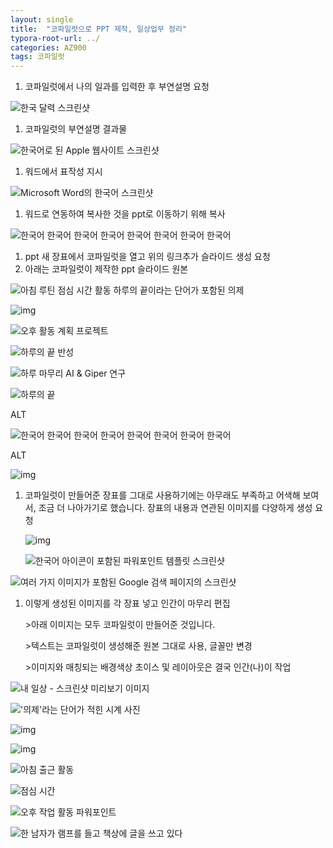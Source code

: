 ```yaml
---
layout: single
title:  "코파일럿으로 PPT 제작, 일상업무 정리"
typora-root-url: ../
categories: AZ900
tags: 코파일럿
---
```






1. 코파일럿에서 나의 일과를 입력한 후 부연설명 요청

   

![한국 달력 스크린샷](https://tribe-s3-production.imgix.net/S6ruwmTg3qHkzWXAdOVwZ?auto=compress,format&dl)









1. 코파일럿의 부연설명 결과물

![한국어로 된 Apple 웹사이트 스크린샷](https://tribe-s3-production.imgix.net/c1s46RPbtm09RUzfhk8js?auto=compress,format&dl)









1. 워드에서 표작성 지시

![Microsoft Word의 한국어 스크린샷](https://tribe-s3-production.imgix.net/SWL9UUfT2TWu9Sl0ncoFF?auto=compress,format&dl)







1. 워드로 연동하여 복사한 것을 ppt로 이동하기 위해 복사

   

![한국어 한국어 한국어 한국어 한국어 한국어 한국어 한국어](https://tribe-s3-production.imgix.net/rOGNeBqvp1rPGovCXjMWM?auto=compress,format&dl)











1. ppt 새 장표에서 코파일럿을 열고 위의 링크추가 슬라이드 생성 요청
2. 아래는 코파일럿이 제작한 ppt 슬라이드 원본

![아침 루틴 점심 시간 활동 하루의 끝이라는 단어가 포함된 의제](https://tribe-s3-production.imgix.net/qipP4nsgQCUwy3bUYwMnb?auto=compress,format&dl)









![img](https://tribe-s3-production.imgix.net/gvIzQmzfGqd1G2SIAbJtB?auto=compress,format&dl)



![오후 활동 계획 프로젝트](https://tribe-s3-production.imgix.net/TcmU9nsVl1wrIETRRN5EL?auto=compress,format&dl)











![하루의 끝 반성](https://tribe-s3-production.imgix.net/Nl4JkNnyPSK2MNhZGaMjh?auto=compress,format&dl)











![하루 마무리 AI & Giper 연구](https://tribe-s3-production.imgix.net/8o6WQj0QMhLPOlIvhTlCY?auto=compress,format&dl)











![하루의 끝](https://tribe-s3-production.imgix.net/1DOixdL3Fu4zPgND5xrJz?auto=compress,format&dl)

ALT









![한국어 한국어 한국어 한국어 한국어 한국어 한국어 한국어](https://tribe-s3-production.imgix.net/cdcP92vPgWAkipqhAM5ng?auto=compress,format&dl)

ALT









![img](https://tribe-s3-production.imgix.net/JVTvq4wYC3H3Xcf0s6Gvs?auto=compress,format&dl)

1. 코파일럿이 만들어준 장표를 그대로 사용하기에는 아무래도 부족하고 어색해 보여서, 조금 더 나아가기로 했습니다. 장표의 내용과 연관된 이미지를 다양하게 생성 요청

   

   

   ![img](https://tribe-s3-production.imgix.net/6B71YSDjMK6spcRk82mOr?auto=compress,format&dl)

   

   ![한국어 아이콘이 포함된 파워포인트 템플릿 스크린샷](https://tribe-s3-production.imgix.net/nDq9aIs4oJi3d1KDWWGDH?auto=compress,format&dl)

   

   

   

   



![여러 가지 이미지가 포함된 Google 검색 페이지의 스크린샷](https://tribe-s3-production.imgix.net/xI7r0Fa8SwMafprv5LwPs?auto=compress,format&dl)









1. 이렇게 생성된 이미지를 각 장표 넣고 인간이 마무리 편집

   \>아래 이미지는 모두 코파일럿이 만들어준 것입니다.

   \>텍스트는 코파일럿이 생성해준 원본 그대로 사용, 글꼴만 변경

   \>이미지와 매칭되는 배경색상 초이스 및 레이아웃은 결국 인간(나)이 작업

   

![내 일상 - 스크린샷 미리보기 이미지](https://tribe-s3-production.imgix.net/5a0xkwdiD9O9Znj0YeVvQ?auto=compress,format&dl)











!['의제'라는 단어가 적힌 시계 사진](https://tribe-s3-production.imgix.net/ZfEHWGgK8nSJrcTayT6Dm?auto=compress,format&dl)









![img](https://tribe-s3-production.imgix.net/daKoCNiLGps2zn4X7kK2x?auto=compress,format&dl)

![img](https://tribe-s3-production.imgix.net/FHKVTfTgLQuiKYn7RtWNV?auto=compress,format&dl)

![아침 출근 활동](https://tribe-s3-production.imgix.net/tPqdcmW9w4sqHyKXy7O9M?auto=compress,format&dl)









![점심 시간](https://tribe-s3-production.imgix.net/5C17MI7N5RCr02QEjW2cM?auto=compress,format&dl)









![오후 작업 활동 파워포인트](https://tribe-s3-production.imgix.net/mKGmgbHt207bMma8L9KfC?auto=compress,format&dl)







![한 남자가 램프를 들고 책상에 글을 쓰고 있다](https://tribe-s3-production.imgix.net/T03ALR8rcOU3yaBI3Fpbn?auto=compress,format&dl)

